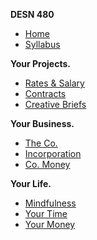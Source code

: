 **DESN 480**
* [Home](/)
* [Syllabus](/syllabus/README.md)

**Your Projects.**
* [Rates & Salary](/salary/README.md)
* [Contracts](/contracts/README.md)
* [Creative Briefs](your-project/creative-briefs/README.md)

**Your Business.**
* [The Co.](/your-business/one-sheets/README.md)
* [Incorporation](/business/incorporation.md)
* [Co. Money](/business/co-money.md)

**Your Life.**
* [Mindfulness](/mindfulness/README.md)
* [Your Time](/mindfulness/time-management.md)
* [Your Money](/mindfulness/personal-budgeting.md)